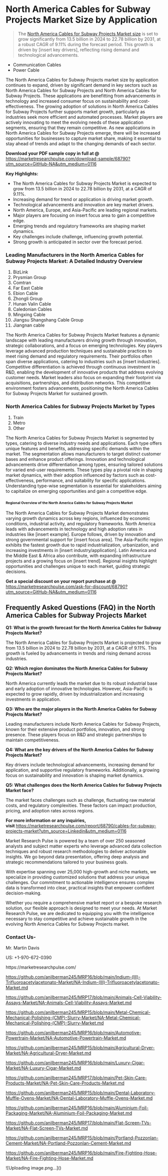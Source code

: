 <h1>North America Cables for Subway Projects Market&nbsp;Size by Application</h1><blockquote><p>The <a href="https://marketresearchpulse.com/download-sample/68790?utm_source=GitHub-NA&amp;utm_medium=0116">North America Cables for Subway Projects Market size</a> is set to grow significantly from 13.5 billion in 2024 to 22.78 billion by 2031, at a robust CAGR of 9.11% during the forecast period. This growth is driven by [insert key drivers], reflecting rising demand and technological advancements.</p></blockquote><ul><li>Communication Cables<li> Power Cable</li></ul><p>The North America Cables for Subway Projects market size by application continues to expand, driven by significant demand in key sectors such as North America Cables for Subway Projects and North America Cables for Subway Projects. These applications are benefitting from advancements in technology and increased consumer focus on sustainability and cost-effectiveness. The growing adoption of solutions in North America Cables for Subway Projects further supports market growth, particularly as industries seek more efficient and automated processes. Market players are actively innovating to meet the evolving needs of these application segments, ensuring that they remain competitive. As new applications in North America Cables for Subway Projects emerge, there will be increased opportunities for businesses to capture market share, making it essential to stay ahead of trends and adapt to the changing demands of each sector.</p><p><strong>Download your PDF sample copy in full at @ </strong><a href="https://marketresearchpulse.com/download-sample/68790?utm_source=GitHub-NA&amp;utm_medium=0116">https://marketresearchpulse.com/download-sample/68790?utm_source=GitHub-NA&amp;utm_medium=0116</a></p><p><strong>Key Highlights: </strong></p><ul><li>The North America Cables for Subway Projects Market is expected to grow from 13.5 billion in 2024 to 22.78 billion by 2031, at a CAGR of 9.11%.</li><li>Increasing demand for trend or application is driving market growth.</li><li>Technological advancements and innovation are key market drivers.</li><li>North America, Europe, and Asia-Pacific are leading regional markets.</li><li>Major players are focusing on insert focus area to gain a competitive edge.</li><li>Emerging trends and regulatory frameworks are shaping market dynamics.</li><li>Key challenges include challenge, influencing growth potential.</li><li>Strong growth is anticipated in sector over the forecast period.</li></ul><h3>Leading Manufacturers in the North America Cables for Subway Projects Market: A Detailed Industry Overview</h3><ol><li>BizLink</li><li>Prysmian Group</li><li>Comtran</li><li>Far East Cable</li><li>Ebion Cable</li><li>Zhongli Group</li><li>Hunan Valin Cable</li><li>Caledonian Cables</li><li>Mingxing Cable</li><li>Jiangsu Shangshang Cable Group</li><li>Jiangnan cable</li></ol><div class="flex max-w-full flex-col flex-grow"><div class="min-h-8 text-message flex w-full flex-col items-end gap-2 whitespace-normal break-words [.text-message+&amp;]:mt-5" dir="auto" data-message-author-role="assistant" data-message-id="fd8432e4-4910-450d-b182-61b7bfb0a01f" data-message-model-slug="gpt-4o"><div class="flex w-full flex-col gap-1 empty:hidden first:pt-[3px]"><div class="markdown prose w-full break-words dark:prose-invert light"><p>The North America Cables for Subway Projects Market features a dynamic landscape with leading manufacturers driving growth through innovation, strategic collaborations, and a focus on emerging technologies. Key players leverage advanced production techniques and sustainable practices to meet rising demand and regulatory requirements. Their portfolios often span diverse applications, catering to industries such as [insert industries]. Competitive differentiation is achieved through continuous investment in R&amp;D, enabling the development of innovative products that address evolving customer needs. Market leaders also focus on expanding their footprint via acquisitions, partnerships, and distribution networks. This competitive environment fosters advancements, positioning the North America Cables for Subway Projects Market for sustained growth.</p></div></div></div></div><h3>North America Cables for Subway Projects Market by Types</h3><ol><li>Train<li> Metro<li> Other</li></ol><div class="flex max-w-full flex-col flex-grow"><div class="min-h-8 text-message flex w-full flex-col items-end gap-2 whitespace-normal break-words [.text-message+&amp;]:mt-5" dir="auto" data-message-author-role="assistant" data-message-id="084470be-0bb7-4664-bddf-5156b4f41249" data-message-model-slug="gpt-4o-mini"><div class="flex w-full flex-col gap-1 empty:hidden first:pt-[3px]"><div class="markdown prose w-full break-words dark:prose-invert light"><p>The North America Cables for Subway Projects Market is segmented by types, catering to diverse industry needs and applications. Each type offers unique features and benefits, addressing specific demands within the market. The segmentation allows manufacturers to target distinct customer bases and enhance product offerings. Innovation and technological advancements drive differentiation among types, ensuring tailored solutions for varied end-user requirements. These types play a pivotal role in shaping market dynamics, with their adoption influenced by factors such as cost-effectiveness, performance, and suitability for specific applications. Understanding type-wise segmentation is essential for stakeholders aiming to capitalize on emerging opportunities and gain a competitive edge.</p></div></div></div></div><h3><span style="font-size: 11px;">Regional Overview of the North America Cables for Subway Projects Market</span></h3><div class="flex max-w-full flex-col flex-grow"><div class="min-h-8 text-message flex w-full flex-col items-end gap-2 whitespace-normal break-words [.text-message+&amp;]:mt-5" dir="auto" data-message-author-role="assistant" data-message-id="e9038762-ce64-4e30-91c9-9bd413514231" data-message-model-slug="gpt-4o-mini"><div class="flex w-full flex-col gap-1 empty:hidden first:pt-[3px]"><div class="markdown prose w-full break-words dark:prose-invert light"><p>The North America Cables for Subway Projects Market demonstrates varying growth dynamics across key regions, influenced by economic conditions, industrial activity, and regulatory frameworks. North America leads with advancements in technology and high adoption rates in industries like [insert example]. Europe follows, driven by innovation and strong governmental support for [insert focus area]. The Asia-Pacific region exhibits the fastest growth due to rapid industrialization, urbanization, and increasing investments in [insert industry/application]. Latin America and the Middle East &amp; Africa also contribute, with expanding infrastructure projects and a growing focus on [insert trend]. Regional insights highlight opportunities and challenges unique to each market, guiding strategic decisions.</p></div></div></div></div><p><strong>Get a special discount on your report purchase at @ </strong><a href="https://marketresearchpulse.com/ask-for-discount/68790?utm_source=GitHub-NA&amp;utm_medium=0116">https://marketresearchpulse.com/ask-for-discount/68790?utm_source=GitHub-NA&amp;utm_medium=0116</a></p><h2>Frequently Asked Questions (FAQ) in the North America Cables for Subway Projects Market</h2><p><strong>Q1: What is the growth forecast for the North America Cables for Subway Projects Market?</strong></p><p>The North America Cables for Subway Projects Market is projected to grow from 13.5 billion in 2024 to 22.78 billion by 2031, at a CAGR of 9.11%. This growth is fueled by advancements in trends and rising demand across industries.</p><p><strong>Q2: Which region dominates the North America Cables for Subway Projects Market?</strong></p><p>North America currently leads the market due to its robust industrial base and early adoption of innovative technologies. However, Asia-Pacific is expected to grow rapidly, driven by industrialization and increasing investments in application.</p><p><strong>Q3: Who are the major players in the North America Cables for Subway Projects Market?</strong></p><p>Leading manufacturers include North America Cables for Subway Projects, known for their extensive product portfolios, innovation, and strong presence. These players focus on R&amp;D and strategic partnerships to maintain competitiveness.</p><p><strong>Q4: What are the key drivers of the North America Cables for Subway Projects Market?</strong></p><p>Key drivers include technological advancements, increasing demand for application, and supportive regulatory frameworks. Additionally, a growing focus on sustainability and innovation is shaping market dynamics.</p><p><strong>Q5: What challenges does the North America Cables for Subway Projects Market face?</strong></p><p>The market faces challenges such as challenge, fluctuating raw material costs, and regulatory complexities. These factors can impact production, pricing, and adoption rates across regions.</p><p><strong>For more information or any inquiries, visit&nbsp;</strong><a href="https://marketresearchpulse.com/report/68790/cables-for-subway-projects-market?utm_source=Linkedin&utm_medium=0116">https://marketresearchpulse.com/report/68790/cables-for-subway-projects-market?utm_source=Linkedin&utm_medium=0116</a></p><p>Market Research Pulse is powered by a team of over 250 seasoned analysts and subject matter experts who leverage advanced data collection techniques and robust research methodologies to deliver actionable insights. We go beyond data presentation, offering deep analysis and strategic recommendations tailored to your business goals.</p><p>With expertise spanning over 25,000 high-growth and niche markets, we specialize in providing customized solutions that address your unique challenges. Our commitment to actionable intelligence ensures complex data is transformed into clear, practical insights that empower confident decision-making.</p><p>Whether you require a comprehensive market report or a bespoke research solution, our flexible approach is designed to meet your needs. At Market Research Pulse, we are dedicated to equipping you with the intelligence necessary to stay competitive and achieve sustainable growth in the evolving North America Cables for Subway Projects market.</p><h3><strong>Contact Us-</strong></h3><p>Mr. Martin Davis</p><p>US: +1-970-672-0390</p><p>https://marketresearchpulse.com/</p><p><a href="https://github.com/anilberman245/MRP16/blob/main/Indium-(III)-Trifluoroacetylacetonato-Market/NA-Indium-(III)-Trifluoroacetylacetonato-Market.md">https://github.com/anilberman245/MRP16/blob/main/Indium-(III)-Trifluoroacetylacetonato-Market/NA-Indium-(III)-Trifluoroacetylacetonato-Market.md</a></p><p><a href="https://github.com/anilberman245/MRP17/blob/main/Animals-Cell-Viability-Assays-Market/NA-Animals-Cell-Viability-Assays-Market.md">https://github.com/anilberman245/MRP17/blob/main/Animals-Cell-Viability-Assays-Market/NA-Animals-Cell-Viability-Assays-Market.md</a></p><p><a href="https://github.com/anilberman245/MRP15/blob/main/Metal-Chemical-Mechanical-Polishing-(CMP)-Slurry-Market/NA-Metal-Chemical-Mechanical-Polishing-(CMP)-Slurry-Market.md">https://github.com/anilberman245/MRP15/blob/main/Metal-Chemical-Mechanical-Polishing-(CMP)-Slurry-Market/NA-Metal-Chemical-Mechanical-Polishing-(CMP)-Slurry-Market.md</a></p><p><a href="https://github.com/anilberman245/MRP16/blob/main/Automotive-Powertrain-Market/NA-Automotive-Powertrain-Market.md">https://github.com/anilberman245/MRP16/blob/main/Automotive-Powertrain-Market/NA-Automotive-Powertrain-Market.md</a></p><p><a href="https://github.com/anilberman245/MRP15/blob/main/Agricultural-Dryer-Market/NA-Agricultural-Dryer-Market.md">https://github.com/anilberman245/MRP15/blob/main/Agricultural-Dryer-Market/NA-Agricultural-Dryer-Market.md</a></p><p><a href="https://github.com/anilberman245/MRP16/blob/main/Luxury-Cigar-Market/NA-Luxury-Cigar-Market.md">https://github.com/anilberman245/MRP16/blob/main/Luxury-Cigar-Market/NA-Luxury-Cigar-Market.md</a></p><p><a href="https://github.com/anilberman245/MRP17/blob/main/Pet-Skin-Care-Products-Market/NA-Pet-Skin-Care-Products-Market.md">https://github.com/anilberman245/MRP17/blob/main/Pet-Skin-Care-Products-Market/NA-Pet-Skin-Care-Products-Market.md</a></p><p><a href="https://github.com/anilberman245/MRP15/blob/main/Dental-Laboratory-Muffle-Ovens-Market/NA-Dental-Laboratory-Muffle-Ovens-Market.md">https://github.com/anilberman245/MRP15/blob/main/Dental-Laboratory-Muffle-Ovens-Market/NA-Dental-Laboratory-Muffle-Ovens-Market.md</a></p><p><a href="https://github.com/anilberman245/MRP16/blob/main/Aluminium-Foil-Packaging-Market/NA-Aluminium-Foil-Packaging-Market.md">https://github.com/anilberman245/MRP16/blob/main/Aluminium-Foil-Packaging-Market/NA-Aluminium-Foil-Packaging-Market.md</a></p><p><a href="https://github.com/anilberman245/MRP17/blob/main/Flat-Screen-TVs-Market/NA-Flat-Screen-TVs-Market.md">https://github.com/anilberman245/MRP17/blob/main/Flat-Screen-TVs-Market/NA-Flat-Screen-TVs-Market.md</a></p><p><a href="https://github.com/anilberman245/MRP15/blob/main/Portland-Pozzonlan-Cement-Market/NA-Portland-Pozzonlan-Cement-Market.md">https://github.com/anilberman245/MRP15/blob/main/Portland-Pozzonlan-Cement-Market/NA-Portland-Pozzonlan-Cement-Market.md</a></p><p><a href="https://github.com/anilberman245/MRP16/blob/main/Fire-Fighting-Hose-Market/NA-Fire-Fighting-Hose-Market.md">https://github.com/anilberman245/MRP16/blob/main/Fire-Fighting-Hose-Market/NA-Fire-Fighting-Hose-Market.md</a></p>
![Uploading image.png…]()

